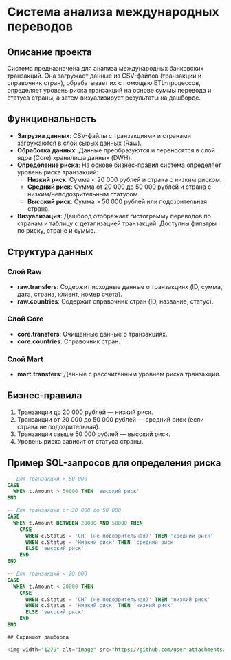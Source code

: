 # Система анализа международных переводов

## Описание проекта
Система предназначена для анализа международных банковских транзакций. Она загружает данные из CSV-файлов (транзакции и справочник стран), обрабатывает их с помощью ETL-процессов, определяет уровень риска транзакций на основе суммы перевода и статуса страны, а затем визуализирует результаты на дашборде.

## Функциональность
- **Загрузка данных**: CSV-файлы с транзакциями и странами загружаются в слой сырых данных (Raw).
- **Обработка данных**: Данные преобразуются и переносятся в слой ядра (Core) хранилища данных (DWH).
- **Определение риска**: На основе бизнес-правил система определяет уровень риска транзакций:
  - **Низкий риск**: Сумма < 20 000 рублей и страна с низким риском.
  - **Средний риск**: Сумма от 20 000 до 50 000 рублей и страна с низким/неподозрительным статусом.
  - **Высокий риск**: Сумма > 50 000 рублей или подозрительная страна.
- **Визуализация**: Дашборд отображает гистограмму переводов по странам и таблицу с детализацией транзакций. Доступны фильтры по риску, стране и сумме.

## Структура данных
### Слой Raw
- **raw.transfers**: Содержит исходные данные о транзакциях (ID, сумма, дата, страна, клиент, номер счета).
- **raw.countries**: Содержит справочник стран (ID, название, статус).

### Слой Core
- **core.transfers**: Очищенные данные о транзакциях.
- **core.countries**: Справочник стран.

### Слой Mart
- **mart.transfers**: Данные с рассчитанным уровнем риска транзакций.

## Бизнес-правила
1. Транзакции до 20 000 рублей — низкий риск.
2. Транзакции от 20 000 до 50 000 рублей — средний риск (если страна не подозрительная).
3. Транзакции свыше 50 000 рублей — высокий риск.
4. Уровень риска зависит от статуса страны.

## Пример SQL-запросов для определения риска
```sql
-- Для транзакций > 50 000
CASE
  WHEN t.Amount > 50000 THEN 'высокий риск'
END

-- Для транзакций от 20 000 до 50 000
CASE
  WHEN t.Amount BETWEEN 20000 AND 50000 THEN
    CASE
      WHEN c.Status = 'СНГ (не подозрительная)' THEN 'средний риск'
      WHEN c.Status = 'Низкий риск' THEN 'средний риск'
      ELSE 'высокий риск'
    END
END

-- Для транзакций < 20 000
CASE
  WHEN t.Amount < 20000 THEN
    CASE
      WHEN c.Status = 'СНГ (не подозрительная)' THEN 'низкий риск'
      WHEN c.Status = 'Низкий риск' THEN 'низкий риск'
      ELSE 'высокий риск'
    END
END

## Скриншот дашборда

<img width="1279" alt="image" src="https://github.com/user-attachments/assets/8a2ede6d-de21-420f-ba93-cb79f3b0fe91" />

